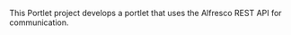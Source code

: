 
<td id="wikicontent" class="psdescription">
  <p>
    This Portlet project develops a portlet that uses the Alfresco REST API for communication. 
  </p>
</td>
